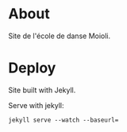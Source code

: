 About
=====

Site de l'école de danse Moioli.

Deploy
======

Site built with Jekyll.

Serve with jekyll:

```
jekyll serve --watch --baseurl=
```

